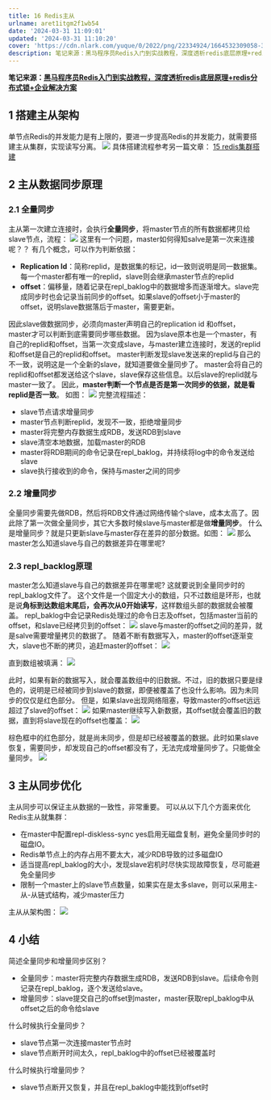```yaml
---
title: 16 Redis主从
urlname: aret1itgm2f1wb54
date: '2024-03-31 11:09:01'
updated: '2024-03-31 11:10:20'
cover: 'https://cdn.nlark.com/yuque/0/2022/png/22334924/1664532309058-34f3eae4-b973-46b1-87aa-df30b7605113.png'
description: 笔记来源：黑马程序员Redis入门到实战教程，深度透析redis底层原理+redis分布式锁+企业解决方案1 搭建主从架构单节点Redis的并发能力是有上限的，要进一步提高Redis的并发能力，就需要搭建主从集群，实现读写分离。具体搭建流程参考另一篇文章：此处为语雀内容卡片，点击链接查看：ht...
---
```

**笔记来源：**[**黑马程序员Redis入门到实战教程，深度透析redis底层原理+redis分布式锁+企业解决方案**](https://www.bilibili.com/video/BV1cr4y1671t/?spm_id_from=333.337.search-card.all.click&vd_source=e8046ccbdc793e09a75eb61fe8e84a30)
## 1 搭建主从架构
单节点Redis的并发能力是有上限的，要进一步提高Redis的并发能力，就需要搭建主从集群，实现读写分离。
![](https://raw.githubusercontent.com/choodsire666/blog-img/main/4ca19da5febf8a820f42a6034f6c1099.png)
具体搭建流程参考另一篇文章：
[15 redis集群搭建](https://www.yuque.com/u21918439/vg7knb/xkt6nu?view=doc_embed)
## 2 主从数据同步原理
### 2.1 全量同步
主从第一次建立连接时，会执行**全量同步**，将master节点的所有数据都拷贝给slave节点，流程：
![](https://raw.githubusercontent.com/choodsire666/blog-img/main/69289d1da8979f112bca46b4a9d443fc.png)
这里有一个问题，master如何得知salve是第一次来连接呢？？
有几个概念，可以作为判断依据：

- **Replication Id**：简称replid，是数据集的标记，id一致则说明是同一数据集。每一个master都有唯一的replid，slave则会继承master节点的replid
- **offset**：偏移量，随着记录在repl_baklog中的数据增多而逐渐增大。slave完成同步时也会记录当前同步的offset。如果slave的offset小于master的offset，说明slave数据落后于master，需要更新。

因此slave做数据同步，必须向master声明自己的replication id 和offset，master才可以判断到底需要同步哪些数据。
因为slave原本也是一个master，有自己的replid和offset，当第一次变成slave，与master建立连接时，发送的replid和offset是自己的replid和offset。
master判断发现slave发送来的replid与自己的不一致，说明这是一个全新的slave，就知道要做全量同步了。
master会将自己的replid和offset都发送给这个slave，slave保存这些信息。以后slave的replid就与master一致了。
因此，**master判断一个节点是否是第一次同步的依据，就是看replid是否一致**。
如图：
![](https://raw.githubusercontent.com/choodsire666/blog-img/main/c699cd19dc373471acab1258b795aab0.png)
完整流程描述：

- slave节点请求增量同步
- master节点判断replid，发现不一致，拒绝增量同步
- master将完整内存数据生成RDB，发送RDB到slave
- slave清空本地数据，加载master的RDB
- master将RDB期间的命令记录在repl_baklog，并持续将log中的命令发送给slave
- slave执行接收到的命令，保持与master之间的同步

### 2.2 增量同步
全量同步需要先做RDB，然后将RDB文件通过网络传输个slave，成本太高了。因此除了第一次做全量同步，其它大多数时候slave与master都是做**增量同步**。
什么是增量同步？就是只更新slave与master存在差异的部分数据。如图：
![](https://raw.githubusercontent.com/choodsire666/blog-img/main/aaa1a591b12d9bc7b923d5080cffdf0a.png)
那么master怎么知道slave与自己的数据差异在哪里呢?

### 2.3 repl_backlog原理
master怎么知道slave与自己的数据差异在哪里呢?
这就要说到全量同步时的repl_baklog文件了。
这个文件是一个固定大小的数组，只不过数组是环形，也就是说**角标到达数组末尾后，会再次从0开始读写**，这样数组头部的数据就会被覆盖。
repl_baklog中会记录Redis处理过的命令日志及offset，包括master当前的offset，和slave已经拷贝到的offset：
![](https://raw.githubusercontent.com/choodsire666/blog-img/main/9846d8edc7483be70c727c18ec6e8993.png)
slave与master的offset之间的差异，就是salve需要增量拷贝的数据了。
随着不断有数据写入，master的offset逐渐变大，slave也不断的拷贝，追赶master的offset：
![](https://raw.githubusercontent.com/choodsire666/blog-img/main/c01cf71375848e316c2ac8c39a08ada1.png)

直到数组被填满：
![](https://raw.githubusercontent.com/choodsire666/blog-img/main/d2afbff2c64362af20502be9ecbc34c8.png)

此时，如果有新的数据写入，就会覆盖数组中的旧数据。不过，旧的数据只要是绿色的，说明是已经被同步到slave的数据，即便被覆盖了也没什么影响。因为未同步的仅仅是红色部分。
但是，如果slave出现网络阻塞，导致master的offset远远超过了slave的offset：
![](https://raw.githubusercontent.com/choodsire666/blog-img/main/ae7f7ee0d02316bec03c1c80f2a50f22.png)
如果master继续写入新数据，其offset就会覆盖旧的数据，直到将slave现在的offset也覆盖：
![](https://raw.githubusercontent.com/choodsire666/blog-img/main/edbb6c758639e5ff7413a58bb691d4d2.png)

棕色框中的红色部分，就是尚未同步，但是却已经被覆盖的数据。此时如果slave恢复，需要同步，却发现自己的offset都没有了，无法完成增量同步了。只能做全量同步。
![](https://raw.githubusercontent.com/choodsire666/blog-img/main/37636876d7683d9bd3f62c0778f909ad.png)

## 3 主从同步优化
主从同步可以保证主从数据的一致性，非常重要。
可以从以下几个方面来优化Redis主从就集群：

- 在master中配置repl-diskless-sync yes启用无磁盘复制，避免全量同步时的磁盘IO。
- Redis单节点上的内存占用不要太大，减少RDB导致的过多磁盘IO
- 适当提高repl_baklog的大小，发现slave宕机时尽快实现故障恢复，尽可能避免全量同步
- 限制一个master上的slave节点数量，如果实在是太多slave，则可以采用主-从-从链式结构，减少master压力

主从从架构图：
![](https://raw.githubusercontent.com/choodsire666/blog-img/main/5418548fc6f951b0e83a0aa5deff1a16.png)
## 4 小结
简述全量同步和增量同步区别？

- 全量同步：master将完整内存数据生成RDB，发送RDB到slave。后续命令则记录在repl_baklog，逐个发送给slave。
- 增量同步：slave提交自己的offset到master，master获取repl_baklog中从offset之后的命令给slave

什么时候执行全量同步？

- slave节点第一次连接master节点时
- slave节点断开时间太久，repl_baklog中的offset已经被覆盖时

什么时候执行增量同步？

- slave节点断开又恢复，并且在repl_baklog中能找到offset时

